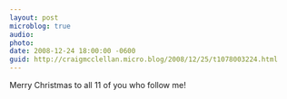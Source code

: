 ```yaml
---
layout: post
microblog: true
audio: 
photo: 
date: 2008-12-24 18:00:00 -0600
guid: http://craigmcclellan.micro.blog/2008/12/25/t1078003224.html
---
```

Merry Christmas to all 11 of you who follow me!

